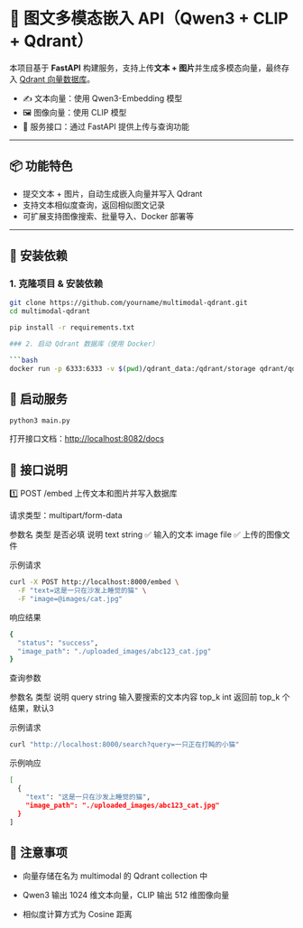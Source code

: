 # 🧠 图文多模态嵌入 API（Qwen3 + CLIP + Qdrant）

本项目基于 **FastAPI** 构建服务，支持上传**文本 + 图片**并生成多模态向量，最终存入 [Qdrant 向量数据库](https://qdrant.tech)。

- ✍️ 文本向量：使用 Qwen3-Embedding 模型  
- 🖼️ 图像向量：使用 CLIP 模型  
- 🚀 服务接口：通过 FastAPI 提供上传与查询功能

---

## 📦 功能特色

- 提交文本 + 图片，自动生成嵌入向量并写入 Qdrant  
- 支持文本相似度查询，返回相似图文记录  
- 可扩展支持图像搜索、批量导入、Docker 部署等

---

## 🔧 安装依赖

### 1. 克隆项目 & 安装依赖

```bash
git clone https://github.com/yourname/multimodal-qdrant.git
cd multimodal-qdrant

pip install -r requirements.txt

### 2. 启动 Qdrant 数据库（使用 Docker）

```bash
docker run -p 6333:6333 -v $(pwd)/qdrant_data:/qdrant/storage qdrant/qdrant
```

## 🚀 启动服务

```bash
python3 main.py
```

打开接口文档：<http://localhost:8082/docs>

## 🧩 接口说明

1️⃣ POST /embed 上传文本和图片并写入数据库

请求类型：multipart/form-data

参数名 类型 是否必填 说明
text string ✅ 输入的文本
image file ✅ 上传的图像文件

示例请求

```bash
curl -X POST http://localhost:8000/embed \
  -F "text=这是一只在沙发上睡觉的猫" \
  -F "image=@images/cat.jpg"

```

响应结果

```bash
{
  "status": "success",
  "image_path": "./uploaded_images/abc123_cat.jpg"
}
```

查询参数

参数名 类型 说明
query string 输入要搜索的文本内容
top_k int 返回前 top_k 个结果，默认3

示例请求

```bash
curl "http://localhost:8000/search?query=一只正在打盹的小猫"
```

示例响应

```bash
[
  {
    "text": "这是一只在沙发上睡觉的猫",
    "image_path": "./uploaded_images/abc123_cat.jpg"
  }
]
```

## 📘 注意事项

- 向量存储在名为 multimodal 的 Qdrant collection 中

- Qwen3 输出 1024 维文本向量，CLIP 输出 512 维图像向量

- 相似度计算方式为 Cosine 距离
